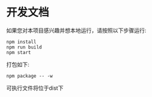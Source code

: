 # 开发文档
如果您对本项目感兴趣并想本地运行，请按照以下步骤运行:
```shell
npm install
npm run build
npm start
```
打包如下:
```shell
npm package -- -w
```
可执行文件将位于dist下
